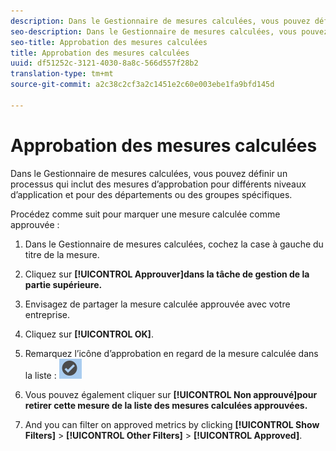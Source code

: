 ```yaml
---
description: Dans le Gestionnaire de mesures calculées, vous pouvez définir un processus qui inclut des mesures d’approbation pour différents niveaux d’application et pour des départements ou des groupes spécifiques.
seo-description: Dans le Gestionnaire de mesures calculées, vous pouvez définir un processus qui inclut des mesures d’approbation pour différents niveaux d’application et pour des départements ou des groupes spécifiques.
seo-title: Approbation des mesures calculées
title: Approbation des mesures calculées
uuid: df51252c-3121-4030-8a8c-566d557f28b2
translation-type: tm+mt
source-git-commit: a2c38c2cf3a2c1451e2c60e003ebe1fa9bfd145d

---
```



# Approbation des mesures calculées

Dans le Gestionnaire de mesures calculées, vous pouvez définir un processus qui inclut des mesures d’approbation pour différents niveaux d’application et pour des départements ou des groupes spécifiques.

Procédez comme suit pour marquer une mesure calculée comme approuvée :

1. Dans le Gestionnaire de mesures calculées, cochez la case à gauche du titre de la mesure.
1. Cliquez sur **[!UICONTROL Approuver]dans la tâche de gestion de la partie supérieure.**
1. Envisagez de partager la mesure calculée approuvée avec votre entreprise.
1. Cliquez sur **[!UICONTROL OK]**.
1. Remarquez l’icône d’approbation en regard de la mesure calculée dans la liste : ![](assets/cm_approve_icon.png)

1. Vous pouvez également cliquer sur **[!UICONTROL Non approuvé]pour retirer cette mesure de la liste des mesures calculées approuvées.**
1. And you can filter on approved metrics by clicking **[!UICONTROL Show Filters]** &gt; **[!UICONTROL Other Filters]** &gt; **[!UICONTROL Approved]**.

